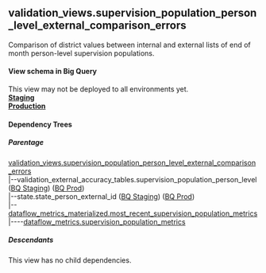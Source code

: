 ## validation_views.supervision_population_person_level_external_comparison_errors

Comparison of district values between internal and external lists of end of month person-level supervision
populations.


#### View schema in Big Query
This view may not be deployed to all environments yet.<br/>
[**Staging**](https://console.cloud.google.com/bigquery?pli=1&p=recidiviz-staging&page=table&project=recidiviz-staging&d=validation_views&t=supervision_population_person_level_external_comparison_errors)
<br/>
[**Production**](https://console.cloud.google.com/bigquery?pli=1&p=recidiviz-123&page=table&project=recidiviz-123&d=validation_views&t=supervision_population_person_level_external_comparison_errors)
<br/>

#### Dependency Trees

##### Parentage
[validation_views.supervision_population_person_level_external_comparison_errors](../validation_views/supervision_population_person_level_external_comparison_errors.md) <br/>
|--validation_external_accuracy_tables.supervision_population_person_level ([BQ Staging](https://console.cloud.google.com/bigquery?pli=1&p=recidiviz-staging&page=table&project=recidiviz-staging&d=validation_external_accuracy_tables&t=supervision_population_person_level)) ([BQ Prod](https://console.cloud.google.com/bigquery?pli=1&p=recidiviz-123&page=table&project=recidiviz-123&d=validation_external_accuracy_tables&t=supervision_population_person_level)) <br/>
|--state.state_person_external_id ([BQ Staging](https://console.cloud.google.com/bigquery?pli=1&p=recidiviz-staging&page=table&project=recidiviz-staging&d=state&t=state_person_external_id)) ([BQ Prod](https://console.cloud.google.com/bigquery?pli=1&p=recidiviz-123&page=table&project=recidiviz-123&d=state&t=state_person_external_id)) <br/>
|--[dataflow_metrics_materialized.most_recent_supervision_population_metrics](../dataflow_metrics_materialized/most_recent_supervision_population_metrics.md) <br/>
|----[dataflow_metrics.supervision_population_metrics](../../metrics/supervision/supervision_population_metrics.md) <br/>


##### Descendants
This view has no child dependencies.
